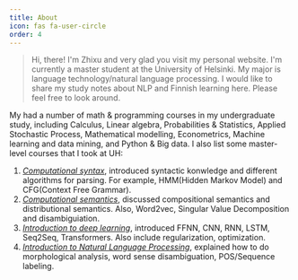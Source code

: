```yaml
---
title: About
icon: fas fa-user-circle
order: 4
---
```


> Hi, there! I'm Zhixu and very glad you visit my personal website. I'm currently a master student at the University of Helsinki. My major is language technology/natural language processing. I would like to share my study notes about NLP and Finnish learning here. Please feel free to look around. 

My had a number of math & programming courses in my undergraduate study, including Calculus, Linear algebra, Probabilities & Statistics, Applied Stochastic Process, Mathematical modelling, Econometrics, Machine learning and data mining, and Python & Big data.
I also list some master-level courses that I took at UH:
1. [_Computational syntax_](https://studies.helsinki.fi/courses/cu/hy-CU-134683561-2020-08-01/LDA-T303/Computational_syntax), introduced syntactic konwledge and different algorithms for parsing. For example, HMM(Hidden Markov Model) and CFG(Context Free Grammar).
2. [_Computational semantics_](https://studies.helsinki.fi/courses/cu/hy-CU-134683564-2020-08-01/LDA-T304/Computational_semantics), discussed compositional semantics and distributional semantics. Also, Word2vec, Singular Value Decomposition and disambiguiation.
3. [_Introduction to deep learning_](https://studies.helsinki.fi/courses/cu/hy-CU-134683616-2020-08-01/LDA-T308/Introduction_to_deep_learning), introduced FFNN, CNN, RNN, LSTM, Seq2Seq, Transformers. Also include regularization, optimization.
4. [_Introduction to Natural Language Processing_](https://studies.helsinki.fi/courses/cu/hy-CU-118243935-2020-08-01/LDA-T501/Introduction_to_Natural_Language_Processing), explained how to do morphological analysis, word sense disambiguation, POS/Sequence labeling.